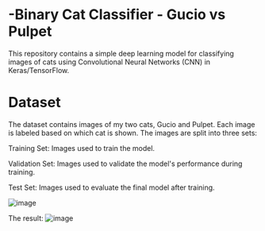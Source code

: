 # -Binary Cat Classifier - Gucio vs Pulpet


This repository contains a simple deep learning model for classifying images of cats using Convolutional Neural Networks (CNN) in Keras/TensorFlow.

# Dataset

The dataset contains images of my two cats, Gucio and Pulpet. Each image is labeled based on which cat is shown. The images are split into three sets:

Training Set: Images used to train the model.

Validation Set: Images used to validate the model's performance during training.

Test Set: Images used to evaluate the final model after training.


![image](https://github.com/user-attachments/assets/2f066211-a0f2-4796-8c40-3ed8dad85fe5)

The result:
![image](https://github.com/user-attachments/assets/39536ead-c848-4e71-b161-45e80e96bd1a)
